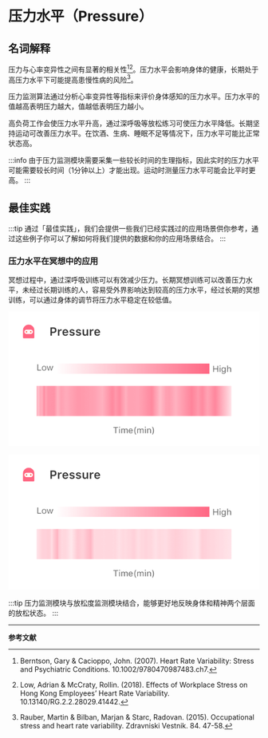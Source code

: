 # 压力水平（Pressure）

## 名词解释

压力与心率变异性之间有显著的相关性[^1][^2]。压力水平会影响身体的健康，长期处于高压力水平下可能提高患慢性病的风险[^3]。

压力监测算法通过分析心率变异性等指标来评价身体感知的压力水平。压力水平的值越高表明压力越大，值越低表明压力越小。

高负荷工作会使压力水平升高，通过深呼吸等放松练习可使压力水平降低。长期坚持运动可改善压力水平。在饮酒、生病、睡眠不足等情况下，压力水平可能比正常状态高。

:::info
由于压力监测模块需要采集一些较长时间的生理指标，因此实时的压力水平可能需要较长时间（1分钟以上）才能出现。运动时测量压力水平可能会比平时更高。
:::

## 最佳实践

:::tip
通过「最佳实践」，我们会提供一些我们已经实践过的应用场景供你参考，通过这些例子你可以了解如何将我们提供的数据和你的应用场景结合。
:::

### 压力水平在冥想中的应用

冥想过程中，通过深呼吸训练可以有效减少压力。长期冥想训练可以改善压力水平，未经过长期训练的人，容易受外界影响达到较高的压力水平，经过长期的冥想训练，可以通过身体的调节将压力水平稳定在较低值。

![一般情况下的冥想压力水平（整体在较高水平）](media/一般情况下的冥想压力水平（整体在较高水平）.png)

![长期训练后的冥想压力水平（整体较低水平）](media/长期训练后的冥想压力水平（整体较低水平）.png)

:::tip
压力监测模块与放松度监测模块结合，能够更好地反映身体和精神两个层面的放松状态。
:::

---

**参考文献**

[^1]: Berntson, Gary & Cacioppo, John. (2007). Heart Rate Variability: Stress and Psychiatric Conditions. 10.1002/9780470987483.ch7.
[^2]: Low, Adrian & McCraty, Rollin. (2018). Effects of Workplace Stress on Hong Kong Employees’ Heart Rate Variability. 10.13140/RG.2.2.28029.41442.
[^3]: Rauber, Martin & Bilban, Marjan & Starc, Radovan. (2015). Occupational stress and heart rate variability. Zdravniski Vestnik. 84. 47-58.
